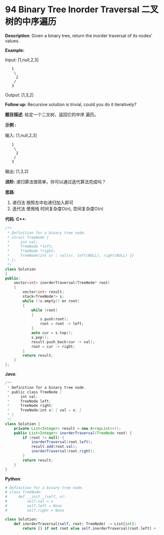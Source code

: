 # 94 Binary Tree Inorder Traversal 二叉树的中序遍历

__Description__:
Given a binary tree, return the inorder traversal of its nodes' values.

__Example:__

Input: [1,null,2,3]

```text
   1
    \
     2
    /
   3
```

Output: [1,3,2]

__Follow up:__
Recursive solution is trivial, could you do it iteratively?

__题目描述__:
给定一个二叉树，返回它的中序 遍历。

__示例 :__

输入: [1,null,2,3]

```text
   1
    \
     2
    /
   3
```

输出: [1,3,2]

__进阶:__
递归算法很简单，你可以通过迭代算法完成吗？

__思路__:

1. 递归法
按照左中右递归加入即可
2. 迭代法
使用栈
时间复杂度O(n), 空间复杂度O(n)

__代码__:
__C++__:

```C++
/**
 * Definition for a binary tree node.
 * struct TreeNode {
 *     int val;
 *     TreeNode *left;
 *     TreeNode *right;
 *     TreeNode(int x) : val(x), left(NULL), right(NULL) {}
 * };
 */
class Solution 
{
public:
    vector<int> inorderTraversal(TreeNode* root) 
    {
        vector<int> result;
        stack<TreeNode*> s;
        while (!s.empty() or root) 
        {
            while (root) 
            {
                s.push(root);
                root = root -> left;
            }
            auto cur = s.top();
            s.pop();
            result.push_back(cur -> val);
            root = cur -> right;
        }
        return result;
    }
};
```

__Java__:

```Java
/**
 * Definition for a binary tree node.
 * public class TreeNode {
 *     int val;
 *     TreeNode left;
 *     TreeNode right;
 *     TreeNode(int x) { val = x; }
 * }
 */
class Solution {
    private List<Integer> result = new ArrayList<>();
    public List<Integer> inorderTraversal(TreeNode root) {
        if (root != null) {
            inorderTraversal(root.left);
            result.add(root.val);
            inorderTraversal(root.right);
        }
        return result;
    }
}
```

__Python__:

```Python
# Definition for a binary tree node.
# class TreeNode:
#     def __init__(self, x):
#         self.val = x
#         self.left = None
#         self.right = None

class Solution:
    def inorderTraversal(self, root: TreeNode) -> List[int]:
        return [] if not root else self.inorderTraversal(root.left) + [root.val] + self.inorderTraversal(root.right)
```
